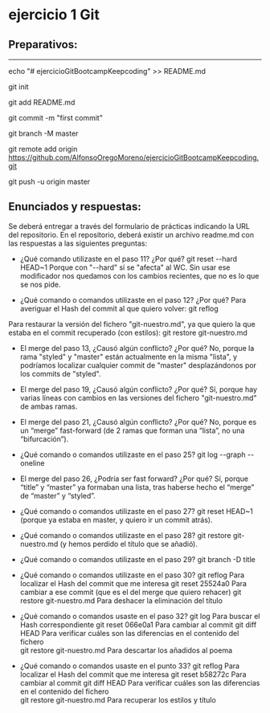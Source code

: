 # ejercicio 1 Git

## Preparativos: 
-------------
echo "# ejercicioGitBootcampKeepcoding" >> README.md

git init

git add README.md

git commit -m "first commit"

git branch -M master

git remote add origin https://github.com/AlfonsoOregoMoreno/ejercicioGitBootcampKeepcoding.git

git push -u origin master


## Enunciados y respuestas: 

Se deberá entregar a través del formulario de prácticas indicando la URL del repositorio. En el
repositorio, deberá existir un archivo readme.md con las respuestas a las siguientes preguntas:

- ¿Qué comando utilizaste en el paso 11? ¿Por qué?
git reset --hard HEAD~1
Porque con "--hard" sí se "afecta" al WC. Sin usar ese modificador nos quedamos con los cambios recientes, que no es lo que se nos pide. 

- ¿Qué comando o comandos utilizaste en el paso 12? ¿Por qué?
Para averiguar el Hash del commit al que quiero volver: 
git reflog 

Para restaurar la versión del fichero "git-nuestro.md", ya que quiero la que estaba en el commit recuperado (con estilos): 
git restore git-nuestro.md 

- El merge del paso 13, ¿Causó algún conflicto? ¿Por qué?
No, porque la rama "styled" y "master" están actualmente en la misma "lista", y podríamos localizar cualquier commit de "master" desplazándonos por los commits de "styled". 


- El merge del paso 19, ¿Causó algún conflicto? ¿Por qué?
Sí, porque hay varias líneas con cambios en las versiones del fichero "git-nuestro.md" de ambas ramas. 


- El merge del paso 21, ¿Causó algún conflicto? ¿Por qué?
No, porque es un “merge” fast-forward (de 2 ramas que forman una “lista”, no una “bifurcación”). 

- ¿Qué comando o comandos utilizaste en el paso 25? 
git log --graph --oneline

- El merge del paso 26, ¿Podría ser fast forward? ¿Por qué?
Sí, porque “title” y “master” ya formaban una lista, tras haberse hecho el “merge” de “master” y “styled”. 

- ¿Qué comando o comandos utilizaste en el paso 27?
git reset HEAD~1 (porque ya estaba en master, y quiero ir un commit atrás). 

- ¿Qué comando o comandos utilizaste en el paso 28?
git restore git-nuestro.md (y hemos perdido el título que se añadió). 

- ¿Qué comando o comandos utilizaste en el paso 29?
git branch -D title 

- ¿Qué comando o comandos utilizaste en el paso 30?
git reflog Para localizar el Hash del commit que me interesa 
git reset 25524a0 Para cambiar a ese commit (que es el del merge que quiero rehacer)
git restore git-nuestro.md Para deshacer la eliminación del título 

- ¿Qué comando o comandos usaste en el paso 32?
git log Para buscar el Hash correspondiente 
git reset 066e0a1 Para cambiar al commit 
git diff HEAD Para verificar cuáles son las diferencias en el contenido del fichero  
git restore git-nuestro.md Para descartar los añadidos al poema

- ¿Qué comando o comandos usaste en el punto 33?
git reflog Para localizar el Hash del commit que me interesa 
git reset b58272c Para cambiar al commit 
git diff HEAD Para verificar cuáles son las diferencias en el contenido del fichero  
git restore git-nuestro.md Para recuperar los estilos y título


